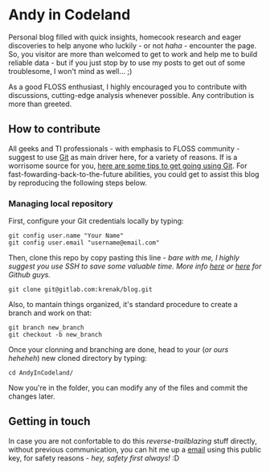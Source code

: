 # Andy in Codeland

Personal blog filled with quick insights, homecook research and eager discoveries to help anyone who luckily - or not *haha* - encounter the page. So, you visitor are more than welcomed to get to work and help me to build reliable data - but if you just stop by to use my posts to get out of some troublesome, I won't mind as well... ;)

As a good FLOSS enthusiast, I highly encouraged you to contribute with discussions, cutting-edge analysis whenever possible. Any contribution is more than greeted.

## How to contribute

All geeks and TI professionals - with emphasis to FLOSS community - suggest to use [Git](https://git-scm.com/book/en/v2) as main driver here, for a variety of reasons. If is a worrisome source for you, [here are some tips to get going using Git](https://git-scm.com/book/en/v2/Git-Basics-Working-with-Remotes).
For fast-fowarding-back-to-the-future abilities, you could get to assist this blog by reproducing the following steps below.

### Managing local repository
First, configure your Git credentials locally by typing:

```Git
git config user.name "Your Name"
git config user.email "username@email.com"

```
Then, clone this repo by copy pasting this line - *bare with me, I highly suggest you use SSH to save some valuable time. More info [here](https://about.gitlab.com/blog/2018/08/09/keeping-your-account-safe/) or [here](https://docs.github.com/en/authentication/connecting-to-github-with-ssh/generating-a-new-ssh-key-and-adding-it-to-the-ssh-agent) for Github guys.*
```Git
git clone git@gitlab.com:krenak/blog.git

```
Also, to mantain things organized, it's standard procedure to create a branch and work on that:

```Git
git branch new_branch
git checkout -b new_branch

```
Once your clonning and branching are done, head to your (*or ours heheheh*) new cloned directory by typing:
```
cd AndyInCodeland/
```
Now you're in the folder, you can modify any of the files and commit the changes later.

## Getting in touch
In case you are not confortable to do this *reverse-trailblazing* stuff directly, without previous communication, you can hit me up a [email](mailto:kaspa@onionmail.org) using this public key, for safety reasons - *hey, safety first always!* :D
